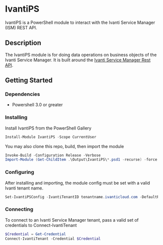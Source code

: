# IvantiPS
IvantiPS is a PowerShell module to interact with the Ivanti Service Manager (ISM) REST API.

## Description
The IvantiPS module is for doing data operations on business objects of the Ivanti Service Manager. It is built around the [Ivanti Service Manager Rest API](https://help.ivanti.com/ht/help/en_US/ISM/2020/admin/Content/Configure/API/RestAPI-Introduction.htm).

## Getting Started

### Dependencies

* Powershell 3.0 or greater

### Installing

Install IvantiPS from the PowerShell Gallery

```powershell
Install-Module IvantiPS -Scope CurrentUser
```

You may also clone this repo, build, then import the module

```powershell
Invoke-Build -Configuration Release -Verbose
Import-Module (Get-ChildItem .\Output\IvantiPS\*.psd1 -recurse) -force -verbose
```

### Configuring

After installing and importing, the module config must be set with a valid Ivanti tenant name. 

```powershell
Set-IvantiPSConfig -IvantiTenantID tenantname.ivanticloud.com -DefaultRole SelfService -AuthType SessionID
```

### Connecting

To connect to an Ivanti Service Manager tenant, pass a valid set of credentials to Connect-IvantiTenant

```powershell
$Credential = Get-Credential
Connect-IvantiTenant -Credential $Credential
```

